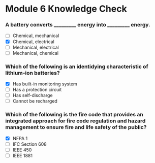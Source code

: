 # Module 6 Knowledge Check

### A battery converts _________ energy into _________ energy.

- [ ] Chemical, mechanical
- [X] Chemical, electrical
- [ ] Mechanical, electrical
- [ ] Mechanical, chemical

### Which of the following is an identidying characteristic of lithium-ion batteries?

- [X] Has built-in monitoring system
- [ ] Has a protection circuit
- [ ] Has self-discharge
- [ ] Cannot be recharged

### Which of the following is the fire code that provides an integrated approach for fire code regulation and hazard management to ensure fire and life safety of the public?

- [X] NFPA 1
- [ ] IFC Section 608
- [ ] IEEE 450
- [ ] IEEE 1881